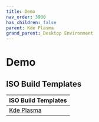 ```yaml
---
title: Demo
nav_order: 3900
has_children: false
parent: Kde Plasma
grand_parent: Desktop Environment
---
```



# Demo


## ISO Build Templates

| ISO Build Templates |
| --- |
| [Kde Plasma](https://github.com/samwhelp/ezarcher-adjustment/tree/main/project/ezarcher-adjustment-system/ezarcher-adjustment-iso-profile/recipe/template/20221030/adjust/Templates/Kde-20221030) |
